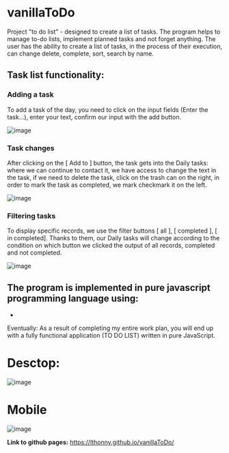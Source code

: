 # vanillaToDo

Project "to do list" - designed to create a list of tasks. The program helps to manage to-do lists, implement planned tasks and not forget anything. The user has the ability to create a list of tasks, in the process of their execution, can change delete, complete, sort, search by name.

## Task list functionality:
### Adding a task 
To add a task of the day, you need to click on the input fields (Enter the task...), enter your text, confirm our input with the add button.

![image](https://user-images.githubusercontent.com/58366884/121872632-2cd00a80-cd0e-11eb-99e4-de2d5fa8f2d6.png)

### Task changes 
After clicking on the [ Add to ] button, the task gets into the Daily tasks: where we can continue to contact it, we have access to change the text in the task, if we need to delete the task, click on the trash can on the right, in order to mark the task as completed, we mark checkmark it on the left.

![image](https://user-images.githubusercontent.com/58366884/121872835-6a349800-cd0e-11eb-8573-feacfe205b48.png)

### Filtering tasks 
To display specific records, we use the filter buttons [ all ], [ completed ], [ in completed]. Thanks to them, our Daily tasks will change according to the condition on which button we clicked the output of all records, completed and not completed.

![image](https://user-images.githubusercontent.com/58366884/121872743-4e30f680-cd0e-11eb-8e86-def4d245909f.png)


The program is implemented in pure javascript programming language using:
- 
- 


Eventually:
As a result of completing my entire work plan, you will end up with a fully functional application (TO DO LIST) written in pure JavaScript.

# Desctop: 
![image](https://user-images.githubusercontent.com/58366884/123514099-b0d4ab80-d699-11eb-96a4-45ad118854f2.png)


# Mobile
![image](https://user-images.githubusercontent.com/58366884/123514190-4a03c200-d69a-11eb-8984-401c43a9ee63.png)



**Link to github pages:** 
<https://lthonny.github.io/vanillaToDo/>

